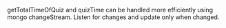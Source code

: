 getTotalTimeOfQuiz and quizTime can be handled more efficiently using mongo changeStream. Listen for changes and update only when changed.
